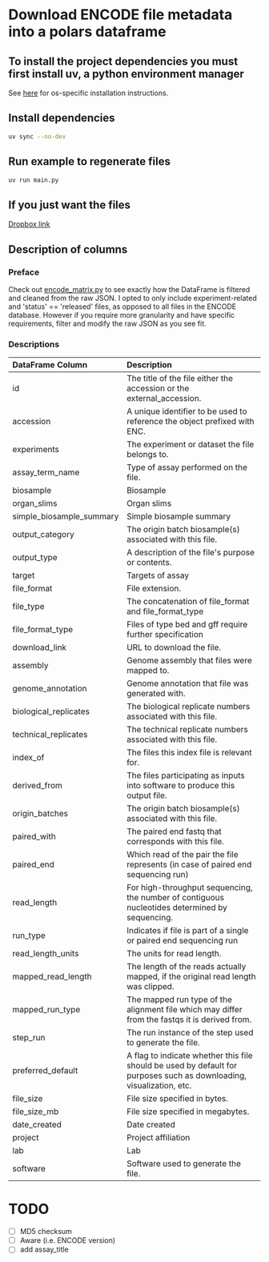 # Download ENCODE file metadata into a polars dataframe

## To install the project dependencies you must first install uv, a python environment manager
See [here](https://docs.astral.sh/uv/getting-started/installation/) for os-specific installation instructions.

## Install dependencies
```bash
uv sync --no-dev
```

## Run example to regenerate files
```bash
uv run main.py
```

## If you just want the files
[Dropbox link](https://www.dropbox.com/scl/fo/mdx9gabi707l9635rkjsu/AJG6wwYDRv5BY1SCLSQQTFQ?rlkey=vplcvieqgcx31d946stxztdru&st=tywd321k&dl=0)

## Description of columns
### Preface
Check out [encode_matrix.py](src/encode_matrix.py) to see exactly how the DataFrame is filtered and cleaned from the raw JSON. I opted to only include experiment-related and 'status' == 'released' files, as opposed to all files in the ENCODE database. However if you require more granularity and have specific requirements, filter and modify the raw JSON as you see fit.

### Descriptions
| DataFrame Column         | Description                                                                                                          |
| :------------------------| :--------------------------------------------------------------------------------------------------------------------|
| id                       | The title of the file either the accession or the external_accession.                                                |
| accession                | A unique identifier to be used to reference the object prefixed with ENC.                                            |
| experiments              | The experiment or dataset the file belongs to.                                                                       |
| assay_term_name          | Type of assay performed on the file.                                                                                 |
| biosample                | Biosample                                                                                                            |
| organ_slims              | Organ slims                                                                                                          |
| simple_biosample_summary | Simple biosample summary                                                                                             |
| output_category          | The origin batch biosample(s) associated with this file.                                                             |
| output_type              | A description of the file's purpose or contents.                                                                     |
| target                   | Targets of assay                                                                                                     |
| file_format              | File extension.                                                                                                      |
| file_type                | The concatenation of file_format and file_format_type                                                                |
| file_format_type         | Files of type bed and gff require further specification                                                              |
| download_link            | URL to download the file.                                                                                            |
| assembly                 | Genome assembly that files were mapped to.                                                                           |
| genome_annotation        | Genome annotation that file was generated with.                                                                      |
| biological_replicates    | The biological replicate numbers associated with this file.                                                          |
| technical_replicates     | The technical replicate numbers associated with this file.                                                           |
| index_of                 | The files this index file is relevant for.                                                                           |
| derived_from             | The files participating as inputs into software to produce this output file.                                         |
| origin_batches           | The origin batch biosample(s) associated with this file.                                                             |
| paired_with              | The paired end fastq that corresponds with this file.                                                                |
| paired_end               | Which read of the pair the file represents (in case of paired end sequencing run)                                    |
| read_length              | For high-throughput sequencing, the number of contiguous nucleotides determined by sequencing.                       |
| run_type                 | Indicates if file is part of a single or paired end sequencing run                                                   |
| read_length_units        | The units for read length.                                                                                           |
| mapped_read_length       | The length of the reads actually mapped, if the original read length was clipped.                                    |
| mapped_run_type          | The mapped run type of the alignment file which may differ from the fastqs it is derived from.                       |
| step_run                 | The run instance of the step used to generate the file.                                                              |
| preferred_default        | A flag to indicate whether this file should be used by default for purposes such as downloading, visualization, etc. |
| file_size                | File size specified in bytes.                                                                                        |
| file_size_mb             | File size specified in megabytes.                                                                                    |
| date_created             | Date created                                                                                                         |
| project                  | Project affiliation                                                                                                  |
| lab                      | Lab                                                                                                                  |
| software                 | Software used to generate the file.                                                                                  |

# TODO
- [ ] MD5 checksum
- [ ] Aware (i.e. ENCODE version)
- [ ] add assay_title
